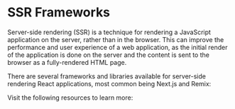 # SSR Frameworks

Server-side rendering (SSR) is a technique for rendering a JavaScript application on the server, rather than in the browser. This can improve the performance and user experience of a web application, as the initial render of the application is done on the server and the content is sent to the browser as a fully-rendered HTML page.

There are several frameworks and libraries available for server-side rendering React applications, most common being Next.js and Remix:

Visit the following resources to learn more: